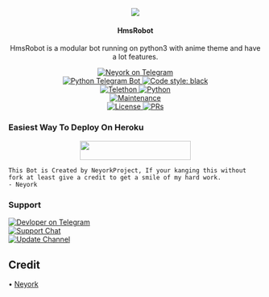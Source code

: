 <p align="center">
  <img src="https://telegra.ph/file/f67dd5909bbff96ff17bd.jpg">
</p>

<h4><p align="center"> HmsRobot </p></h4>

<p align="center">HmsRobot is a modular bot running on python3 with anime theme and have a lot features.</p>

<p align="center">
<a href="https://t.me/hms_1bot"> <img src="https://img.shields.io/badge/Neyork-Robot-black?&logo=telegram" alt="Neyork on Telegram" /> </a><br>
<a href="https://python-telegram-bot.org"> <img src="https://img.shields.io/badge/PTB-13.10-white?&style=flat-round&logo=github" alt="Python Telegram Bot" /> </a>
<a href="https://github.com/psf/black"><img alt="Code style: black" src="https://img.shields.io/badge/code%20style-black-000000.svg"></a><br>
<a href="https://docs.telethon.dev"> <img src="https://img.shields.io/badge/Telethon-1.24.0-red?&style=flat-round&logo=github" alt="Telethon" /> </a>
<a href="https://docs.python.org"> <img src="https://img.shields.io/badge/Python-3.10.1-purple?&style=flat-round&logo=python" alt="Python" /> </a><br>
<a href="https://github.com/HmsNew/hms"> <img src="https://img.shields.io/badge/Maintained-Yes-yellow.svg" alt="Maintenance" /> </a><br>
<a href="https://github.com/HmsNew/hms/blob/main/LICENSE"> <img src="https://img.shields.io/badge/License-GPLv3-blue.svg" alt="License" /> </a>
<a href="https://makeapullrequest.com"> <img src="https://img.shields.io/badge/PRs-Welcome-blue.svg?style=flat-round" alt="PRs" /> </a>
</p>

### Easiest Way To Deploy On Heroku 

<p align="center"><a href="https://heroku.com/deploy?template=https://github.com/HmsNew/hms"> <img src="https://img.shields.io/badge/Deploy%20To%20Heroku-black?style=for-the-badge&logo=heroku" width="220" height="38.45"/></a></p>

```
This Bot is Created by NeyorkProject, If your kanging this without fork at least give a credit to get a smile of my hard work. 
- Neyork
```

### Support
<p>
<a href="https://t.me/hms_01"> <img src="https://img.shields.io/badge/Devloper-black?&logo=telegram" alt="Devloper on Telegram" /> </a><br>
<a href="https://t.me/dd3mhms"> <img src="https://img.shields.io/badge/Support-Chat-black?&logo=telegram" alt="Support Chat" /> </a><br>
<a href="https://t.me/botatiiii"> <img src="https://img.shields.io/badge/Update-Channel-black?&logo=telegram" alt="Update Channel" /> </a><br>
</p>

## Credit 

• [Neyork](https://github.com/Neyork)
